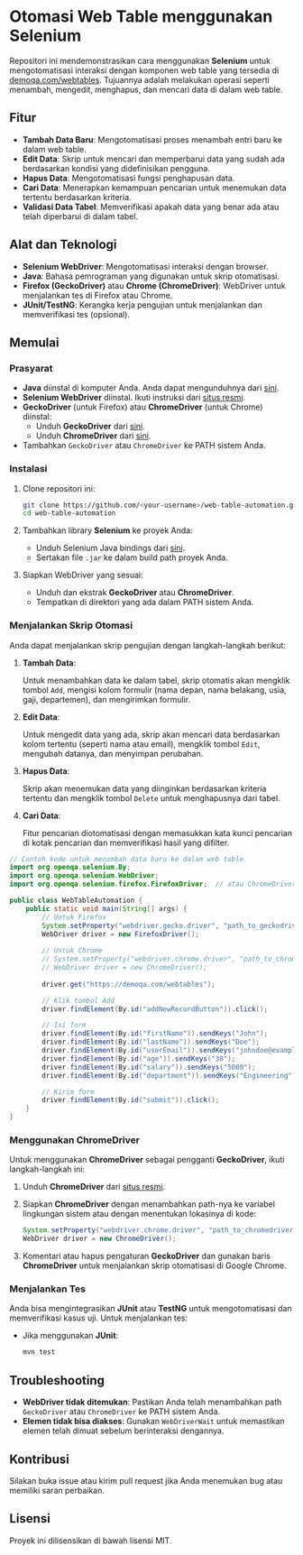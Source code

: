 # Otomasi Web Table menggunakan Selenium

Repositori ini mendemonstrasikan cara menggunakan **Selenium** untuk mengotomatisasi interaksi dengan komponen web table yang tersedia di [demoqa.com/webtables](https://demoqa.com/webtables). Tujuannya adalah melakukan operasi seperti menambah, mengedit, menghapus, dan mencari data di dalam web table.

## Fitur

- **Tambah Data Baru**: Mengotomatisasi proses menambah entri baru ke dalam web table.
- **Edit Data**: Skrip untuk mencari dan memperbarui data yang sudah ada berdasarkan kondisi yang didefinisikan pengguna.
- **Hapus Data**: Mengotomatisasi fungsi penghapusan data.
- **Cari Data**: Menerapkan kemampuan pencarian untuk menemukan data tertentu berdasarkan kriteria.
- **Validasi Data Tabel**: Memverifikasi apakah data yang benar ada atau telah diperbarui di dalam tabel.

## Alat dan Teknologi

- **Selenium WebDriver**: Mengotomatisasi interaksi dengan browser.
- **Java**: Bahasa pemrograman yang digunakan untuk skrip otomatisasi.
- **Firefox (GeckoDriver)** atau **Chrome (ChromeDriver)**: WebDriver untuk menjalankan tes di Firefox atau Chrome.
- **JUnit/TestNG**: Kerangka kerja pengujian untuk menjalankan dan memverifikasi tes (opsional).

## Memulai

### Prasyarat

- **Java** diinstal di komputer Anda. Anda dapat mengunduhnya dari [sini](https://www.oracle.com/java/technologies/javase-jdk11-downloads.html).
- **Selenium WebDriver** diinstal. Ikuti instruksi dari [situs resmi](https://www.selenium.dev/).
- **GeckoDriver** (untuk Firefox) atau **ChromeDriver** (untuk Chrome) diinstal:
  - Unduh **GeckoDriver** dari [sini](https://github.com/mozilla/geckodriver/releases).
  - Unduh **ChromeDriver** dari [sini](https://sites.google.com/chromium.org/driver/).
- Tambahkan `GeckoDriver` atau `ChromeDriver` ke PATH sistem Anda.

### Instalasi

1. Clone repositori ini:

   ```bash
   git clone https://github.com/<your-username>/web-table-automation.git
   cd web-table-automation
   ```

2. Tambahkan library **Selenium** ke proyek Anda:

   - Unduh Selenium Java bindings dari [sini](https://www.selenium.dev/downloads/).
   - Sertakan file `.jar` ke dalam build path proyek Anda.

3. Siapkan WebDriver yang sesuai:
   - Unduh dan ekstrak **GeckoDriver** atau **ChromeDriver**.
   - Tempatkan di direktori yang ada dalam PATH sistem Anda.

### Menjalankan Skrip Otomasi

Anda dapat menjalankan skrip pengujian dengan langkah-langkah berikut:

1. **Tambah Data**:

   Untuk menambahkan data ke dalam tabel, skrip otomatis akan mengklik tombol `Add`, mengisi kolom formulir (nama depan, nama belakang, usia, gaji, departemen), dan mengirimkan formulir.

2. **Edit Data**:

   Untuk mengedit data yang ada, skrip akan mencari data berdasarkan kolom tertentu (seperti nama atau email), mengklik tombol `Edit`, mengubah datanya, dan menyimpan perubahan.

3. **Hapus Data**:

   Skrip akan menemukan data yang diinginkan berdasarkan kriteria tertentu dan mengklik tombol `Delete` untuk menghapusnya dari tabel.

4. **Cari Data**:

   Fitur pencarian diotomatisasi dengan memasukkan kata kunci pencarian di kotak pencarian dan memverifikasi hasil yang difilter.

```java
// Contoh kode untuk menambah data baru ke dalam web table
import org.openqa.selenium.By;
import org.openqa.selenium.WebDriver;
import org.openqa.selenium.firefox.FirefoxDriver;  // atau ChromeDriver

public class WebTableAutomation {
    public static void main(String[] args) {
        // Untuk Firefox
        System.setProperty("webdriver.gecko.driver", "path_to_geckodriver");
        WebDriver driver = new FirefoxDriver();
        
        // Untuk Chrome
        // System.setProperty("webdriver.chrome.driver", "path_to_chromedriver");
        // WebDriver driver = new ChromeDriver();
        
        driver.get("https://demoqa.com/webtables");

        // Klik tombol Add
        driver.findElement(By.id("addNewRecordButton")).click();

        // Isi form
        driver.findElement(By.id("firstName")).sendKeys("John");
        driver.findElement(By.id("lastName")).sendKeys("Doe");
        driver.findElement(By.id("userEmail")).sendKeys("johndoe@example.com");
        driver.findElement(By.id("age")).sendKeys("30");
        driver.findElement(By.id("salary")).sendKeys("5000");
        driver.findElement(By.id("department")).sendKeys("Engineering");

        // Kirim form
        driver.findElement(By.id("submit")).click();
    }
}
```

### Menggunakan ChromeDriver

Untuk menggunakan **ChromeDriver** sebagai pengganti **GeckoDriver**, ikuti langkah-langkah ini:

1. Unduh **ChromeDriver** dari [situs resmi](https://sites.google.com/chromium.org/driver/).
2. Siapkan **ChromeDriver** dengan menambahkan path-nya ke variabel lingkungan sistem atau dengan menentukan lokasinya di kode:

   ```java
   System.setProperty("webdriver.chrome.driver", "path_to_chromedriver");
   WebDriver driver = new ChromeDriver();
   ```

3. Komentari atau hapus pengaturan **GeckoDriver** dan gunakan baris **ChromeDriver** untuk menjalankan skrip otomatisasi di Google Chrome.

### Menjalankan Tes

Anda bisa mengintegrasikan **JUnit** atau **TestNG** untuk mengotomatisasi dan memverifikasi kasus uji. Untuk menjalankan tes:

- Jika menggunakan **JUnit**:
  ```bash
  mvn test
  ```

## Troubleshooting

- **WebDriver tidak ditemukan**: Pastikan Anda telah menambahkan path `GeckoDriver` atau `ChromeDriver` ke PATH sistem Anda.
- **Elemen tidak bisa diakses**: Gunakan `WebDriverWait` untuk memastikan elemen telah dimuat sebelum berinteraksi dengannya.

## Kontribusi

Silakan buka issue atau kirim pull request jika Anda menemukan bug atau memiliki saran perbaikan.

## Lisensi

Proyek ini dilisensikan di bawah lisensi MIT.
